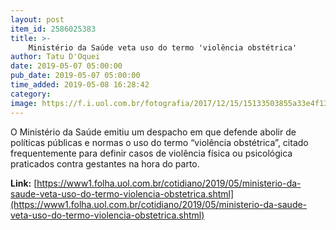 ```yaml
---
layout: post
item_id: 2586025383
title: >-
    Ministério da Saúde veta uso do termo 'violência obstétrica'
author: Tatu D'Oquei
date: 2019-05-07 05:00:00
pub_date: 2019-05-07 05:00:00
time_added: 2019-05-08 16:28:42
category: 
image: https://f.i.uol.com.br/fotografia/2017/12/15/15133503855a33e4f13ea35_1513350385_3x2_rt.jpg
---
```


O Ministério da Saúde emitiu um despacho em que defende abolir de políticas públicas e normas o uso do termo “violência obstétrica”, citado frequentemente para definir casos de violência física ou psicológica praticados contra gestantes na hora do parto.

**Link:** [https://www1.folha.uol.com.br/cotidiano/2019/05/ministerio-da-saude-veta-uso-do-termo-violencia-obstetrica.shtml](https://www1.folha.uol.com.br/cotidiano/2019/05/ministerio-da-saude-veta-uso-do-termo-violencia-obstetrica.shtml)

